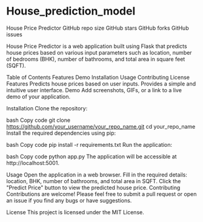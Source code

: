 # House_prediction_model

House Price Predictor
GitHub repo size
GitHub stars
GitHub forks
GitHub issues

House Price Predictor is a web application built using Flask that predicts house prices based on various input parameters such as location, number of bedrooms (BHK), number of bathrooms, and total area in square feet (SQFT).

Table of Contents
Features
Demo
Installation
Usage
Contributing
License
Features
Predicts house prices based on user inputs.
Provides a simple and intuitive user interface.
Demo
Add screenshots, GIFs, or a link to a live demo of your application.

Installation
Clone the repository:

bash
Copy code
git clone https://github.com/your_username/your_repo_name.git
cd your_repo_name
Install the required dependencies using pip:

bash
Copy code
pip install -r requirements.txt
Run the application:

bash
Copy code
python app.py
The application will be accessible at http://localhost:5001.

Usage
Open the application in a web browser.
Fill in the required details: location, BHK, number of bathrooms, and total area in SQFT.
Click the "Predict Price" button to view the predicted house price.
Contributing
Contributions are welcome! Please feel free to submit a pull request or open an issue if you find any bugs or have suggestions.

License
This project is licensed under the MIT License.


